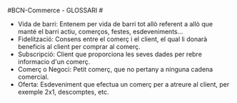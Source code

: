 ﻿#BCN-Commerce - GLOSSARI #
- Vida de barri: Entenem per vida de barri tot allò referent a allò que manté el barri actiu, comerços, festes, esdeveniments...
- Fidelització: Consens entre el comerç i el client, el qual li donarà beneficis al client per comprar al comerç.
- Subscripció: Client que proporciona les seves dades per rebre informacio d'un comerç.
- Comerç o Negoci: Petit comerç, que no pertany a ninguna cadena comercial.
- Oferta: Esdeveniment que efectua un comerç per a atreure al client, per exemple 2x1, descomptes, etc.
